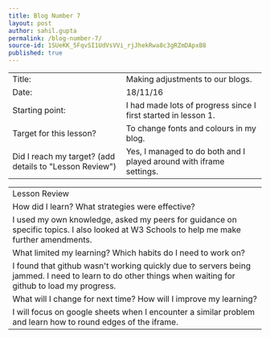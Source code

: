 ```yaml
---
title: Blog Number 7
layout: post
author: sahil.gupta
permalink: /blog-number-7/
source-id: 1SUeKK_5FqvSI1UdVsVVi_rjJhekRwa8c3gRZmDApxB8
published: true
---
```

<table>
  <tr>
    <td>Title:</td>
    <td>Making adjustments to our blogs.</td>
  </tr>
  <tr>
    <td>Date:</td>
    <td>18/11/16</td>
  </tr>
  <tr>
    <td>Starting point:</td>
    <td>I had made lots of progress since I first started in lesson 1. </td>
  </tr>
  <tr>
    <td>Target for this lesson?</td>
    <td>To change fonts and colours in my blog.</td>
  </tr>
  <tr>
    <td>Did I reach my target? 
(add details to "Lesson Review")</td>
    <td>Yes, I managed to do both and I played around with iframe settings.</td>
  </tr>
</table>


<table>
  <tr>
    <td>Lesson Review</td>
  </tr>
  <tr>
    <td>How did I learn? What strategies were effective? </td>
  </tr>
  <tr>
    <td>I used my own knowledge, asked my peers for guidance on specific topics. I also looked at W3 Schools to help me make further amendments.</td>
  </tr>
  <tr>
    <td>What limited my learning? Which habits do I need to work on? </td>
  </tr>
  <tr>
    <td>I found that github wasn't working quickly due to servers being jammed. I need to learn to do other things when waiting for github to load my progress.</td>
  </tr>
  <tr>
    <td>What will I change for next time? How will I improve my learning?</td>
  </tr>
  <tr>
    <td>I will focus on google sheets when I encounter a similar problem and learn how to round edges of the iframe.</td>
  </tr>
</table>


